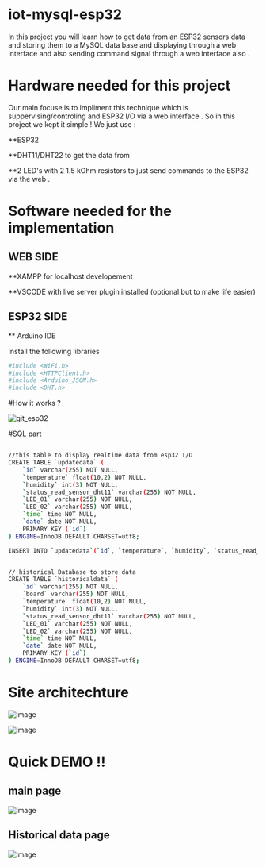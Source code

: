 # iot-mysql-esp32
In this project you will learn how to get data from an ESP32 sensors data and storing them to a MySQL data base and displaying through a web interface and also sending command signal through a web interface also .

# Hardware needed for this project 
Our main focuse is to impliment this technique which is suppervising/controling and ESP32 I/O via a web interface .
So in this project we kept it simple !
We just use  : 

**ESP32 

**DHT11/DHT22 to get the data from

**2 LED's with 2 1.5 kOhm resistors to just send commands to the ESP32 via the web .

# Software needed for the implementation 
## WEB SIDE 
**XAMPP for localhost developement 

**VSCODE with live server plugin installed (optional but to make life easier)

## ESP32 SIDE
** Arduino IDE 

Install the following libraries 

```bash 
#include <WiFi.h>
#include <HTTPClient.h>
#include <Arduino_JSON.h>
#include <DHT.h>
```

#How it works ?

![git_esp32](https://github.com/ringBuffer-TM/iot-mysql-esp32/assets/172147591/e6e31446-5ade-43c0-b845-2efa24561885)

#SQL part 

```bash 

//this table to display realtime data from esp32 I/O
CREATE TABLE `updatedata` (
    `id` varchar(255) NOT NULL,
    `temperature` float(10,2) NOT NULL,
    `humidity` int(3) NOT NULL,
    `status_read_sensor_dht11` varchar(255) NOT NULL,
    `LED_01` varchar(255) NOT NULL,
    `LED_02` varchar(255) NOT NULL,
    `time` time NOT NULL,
    `date` date NOT NULL,
    PRIMARY KEY (`id`)
) ENGINE=InnoDB DEFAULT CHARSET=utf8;

INSERT INTO `updatedata`(`id`, `temperature`, `humidity`, `status_read_sensor_dht11`, `LED_01`, `LED_02`, `time`, `date`) VALUES ('esp32_01','0.00','0','SUCCESS','OFF','OFF',NOW(),NOW())


// historical Database to store data
CREATE TABLE `historicaldata` (
    `id` varchar(255) NOT NULL,
    `board` varchar(255) NOT NULL,
    `temperature` float(10,2) NOT NULL,
    `humidity` int(3) NOT NULL,
    `status_read_sensor_dht11` varchar(255) NOT NULL,
    `LED_01` varchar(255) NOT NULL,
    `LED_02` varchar(255) NOT NULL,
    `time` time NOT NULL,
    `date` date NOT NULL,
    PRIMARY KEY (`id`)
) ENGINE=InnoDB DEFAULT CHARSET=utf8;

```

# Site architechture 

![image](https://github.com/ringBuffer-TM/iot-mysql-esp32/assets/172147591/6ca691e7-7c75-4417-87eb-d29e6354422a)

![image](https://github.com/ringBuffer-TM/iot-mysql-esp32/assets/172147591/339489b6-fdb6-45ea-88fe-5fec653fde72)


# Quick DEMO !!

## main page

![image](https://github.com/ringBuffer-TM/iot-mysql-esp32/assets/172147591/9d193989-3a8a-4432-b8c5-52b03e696fdc)

## Historical data page 

![image](https://github.com/ringBuffer-TM/iot-mysql-esp32/assets/172147591/0365d4ae-dcb7-4c86-947e-764dcbccd090)












